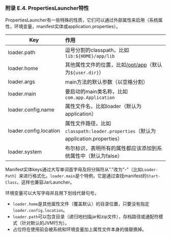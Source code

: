 ### 附录 E.4. PropertiesLauncher特性

PropertiesLauncher有一些特殊的性质，它们可以通过外部属性来启用（系统属性，环境变量，manifest实体或application.properties）。

|Key|作用|
|----|:-----|
|loader.path|逗号分割的classpath，比如`lib:${HOME}/app/lib`|
|loader.home|其他属性文件的位置，比如[/opt/app](file:///opt/app)（默认为`${user.dir}`）|
|loader.args|main方法的默认参数（以空格分割）|
|loader.main|要启动的main类名称，比如`com.app.Application`|
|loader.config.name|属性文件名，比如loader（默认为application）|
|loader.config.location|属性文件路径，比如`classpath:loader.properties`（默认为application.properties）|
|loader.system|布尔标识，表明所有的属性都应该添加到系统属性中（默认为false）|

Manifest实体keys通过大写单词首字母及将分隔符从"."改为"-"（比如`Loader-Path`）来进行格式化。`loader.main`是个特例，它是通过查找manifest的`Start-Class`，这样也兼容JarLauncher。

环境变量可以大写字母并且用下划线代替句号。

* `loader.home`是其他属性文件（覆盖默认）的目录位置，只要没有指定`loader.config.location`。
* `loader.path`可以包含目录（递归地扫描jar和zip文件），存档路径或通配符模式（针对默认的JVM行为）。
* 占位符在使用前会被系统和环境变量加上属性文件本身的值替换掉。
